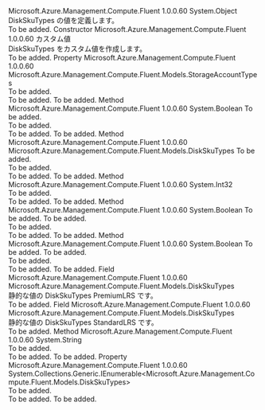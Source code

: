 <Type Name="DiskSkuTypes" FullName="Microsoft.Azure.Management.Compute.Fluent.Models.DiskSkuTypes">
  <TypeSignature Language="C#" Value="public class DiskSkuTypes" />
  <TypeSignature Language="ILAsm" Value=".class public auto ansi beforefieldinit DiskSkuTypes extends System.Object" />
  <TypeSignature Language="DocId" Value="T:Microsoft.Azure.Management.Compute.Fluent.Models.DiskSkuTypes" />
  <TypeSignature Language="VB.NET" Value="Public Class DiskSkuTypes" />
  <TypeSignature Language="F#" Value="type DiskSkuTypes = class" />
  <AssemblyInfo>
    <AssemblyName>Microsoft.Azure.Management.Compute.Fluent</AssemblyName>
    <AssemblyVersion>1.0.0.60</AssemblyVersion>
  </AssemblyInfo>
  <Base>
    <BaseTypeName>System.Object</BaseTypeName>
  </Base>
  <Interfaces />
  <Docs>
    <summary>
            DiskSkuTypes の値を定義します。
            </summary>
    <remarks>To be added.</remarks>
  </Docs>
  <Members>
    <Member MemberName=".ctor">
      <MemberSignature Language="C#" Value="public DiskSkuTypes (Microsoft.Azure.Management.Compute.Fluent.Models.StorageAccountTypes value);" />
      <MemberSignature Language="ILAsm" Value=".method public hidebysig specialname rtspecialname instance void .ctor(valuetype Microsoft.Azure.Management.Compute.Fluent.Models.StorageAccountTypes value) cil managed" />
      <MemberSignature Language="DocId" Value="M:Microsoft.Azure.Management.Compute.Fluent.Models.DiskSkuTypes.#ctor(Microsoft.Azure.Management.Compute.Fluent.Models.StorageAccountTypes)" />
      <MemberSignature Language="VB.NET" Value="Public Sub New (value As StorageAccountTypes)" />
      <MemberSignature Language="F#" Value="new Microsoft.Azure.Management.Compute.Fluent.Models.DiskSkuTypes : Microsoft.Azure.Management.Compute.Fluent.Models.StorageAccountTypes -&gt; Microsoft.Azure.Management.Compute.Fluent.Models.DiskSkuTypes" Usage="new Microsoft.Azure.Management.Compute.Fluent.Models.DiskSkuTypes value" />
      <MemberType>Constructor</MemberType>
      <AssemblyInfo>
        <AssemblyName>Microsoft.Azure.Management.Compute.Fluent</AssemblyName>
        <AssemblyVersion>1.0.0.60</AssemblyVersion>
      </AssemblyInfo>
      <Parameters>
        <Parameter Name="value" Type="Microsoft.Azure.Management.Compute.Fluent.Models.StorageAccountTypes" />
      </Parameters>
      <Docs>
        <param name="value">カスタム値</param>
        <summary>
            DiskSkuTypes をカスタム値を作成します。
            </summary>
        <remarks>To be added.</remarks>
      </Docs>
    </Member>
    <Member MemberName="AccountType">
      <MemberSignature Language="C#" Value="public Microsoft.Azure.Management.Compute.Fluent.Models.StorageAccountTypes AccountType { get; }" />
      <MemberSignature Language="ILAsm" Value=".property instance valuetype Microsoft.Azure.Management.Compute.Fluent.Models.StorageAccountTypes AccountType" />
      <MemberSignature Language="DocId" Value="P:Microsoft.Azure.Management.Compute.Fluent.Models.DiskSkuTypes.AccountType" />
      <MemberSignature Language="VB.NET" Value="Public ReadOnly Property AccountType As StorageAccountTypes" />
      <MemberSignature Language="F#" Value="member this.AccountType : Microsoft.Azure.Management.Compute.Fluent.Models.StorageAccountTypes" Usage="Microsoft.Azure.Management.Compute.Fluent.Models.DiskSkuTypes.AccountType" />
      <MemberType>Property</MemberType>
      <AssemblyInfo>
        <AssemblyName>Microsoft.Azure.Management.Compute.Fluent</AssemblyName>
        <AssemblyVersion>1.0.0.60</AssemblyVersion>
      </AssemblyInfo>
      <ReturnValue>
        <ReturnType>Microsoft.Azure.Management.Compute.Fluent.Models.StorageAccountTypes</ReturnType>
      </ReturnValue>
      <Docs>
        <summary>To be added.</summary>
        <value>To be added.</value>
        <remarks>To be added.</remarks>
      </Docs>
    </Member>
    <Member MemberName="Equals">
      <MemberSignature Language="C#" Value="public override bool Equals (object obj);" />
      <MemberSignature Language="ILAsm" Value=".method public hidebysig virtual instance bool Equals(object obj) cil managed" />
      <MemberSignature Language="DocId" Value="M:Microsoft.Azure.Management.Compute.Fluent.Models.DiskSkuTypes.Equals(System.Object)" />
      <MemberSignature Language="VB.NET" Value="Public Overrides Function Equals (obj As Object) As Boolean" />
      <MemberSignature Language="F#" Value="override this.Equals : obj -&gt; bool" Usage="diskSkuTypes.Equals obj" />
      <MemberType>Method</MemberType>
      <AssemblyInfo>
        <AssemblyName>Microsoft.Azure.Management.Compute.Fluent</AssemblyName>
        <AssemblyVersion>1.0.0.60</AssemblyVersion>
      </AssemblyInfo>
      <ReturnValue>
        <ReturnType>System.Boolean</ReturnType>
      </ReturnValue>
      <Parameters>
        <Parameter Name="obj" Type="System.Object" />
      </Parameters>
      <Docs>
        <param name="obj">To be added.</param>
        <summary>To be added.</summary>
        <returns>To be added.</returns>
        <remarks>To be added.</remarks>
      </Docs>
    </Member>
    <Member MemberName="FromStorageAccountType">
      <MemberSignature Language="C#" Value="public static Microsoft.Azure.Management.Compute.Fluent.Models.DiskSkuTypes FromStorageAccountType (Microsoft.Azure.Management.Compute.Fluent.Models.StorageAccountTypes value);" />
      <MemberSignature Language="ILAsm" Value=".method public static hidebysig class Microsoft.Azure.Management.Compute.Fluent.Models.DiskSkuTypes FromStorageAccountType(valuetype Microsoft.Azure.Management.Compute.Fluent.Models.StorageAccountTypes value) cil managed" />
      <MemberSignature Language="DocId" Value="M:Microsoft.Azure.Management.Compute.Fluent.Models.DiskSkuTypes.FromStorageAccountType(Microsoft.Azure.Management.Compute.Fluent.Models.StorageAccountTypes)" />
      <MemberSignature Language="VB.NET" Value="Public Shared Function FromStorageAccountType (value As StorageAccountTypes) As DiskSkuTypes" />
      <MemberSignature Language="F#" Value="static member FromStorageAccountType : Microsoft.Azure.Management.Compute.Fluent.Models.StorageAccountTypes -&gt; Microsoft.Azure.Management.Compute.Fluent.Models.DiskSkuTypes" Usage="Microsoft.Azure.Management.Compute.Fluent.Models.DiskSkuTypes.FromStorageAccountType value" />
      <MemberType>Method</MemberType>
      <AssemblyInfo>
        <AssemblyName>Microsoft.Azure.Management.Compute.Fluent</AssemblyName>
        <AssemblyVersion>1.0.0.60</AssemblyVersion>
      </AssemblyInfo>
      <ReturnValue>
        <ReturnType>Microsoft.Azure.Management.Compute.Fluent.Models.DiskSkuTypes</ReturnType>
      </ReturnValue>
      <Parameters>
        <Parameter Name="value" Type="Microsoft.Azure.Management.Compute.Fluent.Models.StorageAccountTypes" />
      </Parameters>
      <Docs>
        <param name="value">To be added.</param>
        <summary>To be added.</summary>
        <returns>To be added.</returns>
        <remarks>To be added.</remarks>
      </Docs>
    </Member>
    <Member MemberName="GetHashCode">
      <MemberSignature Language="C#" Value="public override int GetHashCode ();" />
      <MemberSignature Language="ILAsm" Value=".method public hidebysig virtual instance int32 GetHashCode() cil managed" />
      <MemberSignature Language="DocId" Value="M:Microsoft.Azure.Management.Compute.Fluent.Models.DiskSkuTypes.GetHashCode" />
      <MemberSignature Language="VB.NET" Value="Public Overrides Function GetHashCode () As Integer" />
      <MemberSignature Language="F#" Value="override this.GetHashCode : unit -&gt; int" Usage="diskSkuTypes.GetHashCode " />
      <MemberType>Method</MemberType>
      <AssemblyInfo>
        <AssemblyName>Microsoft.Azure.Management.Compute.Fluent</AssemblyName>
        <AssemblyVersion>1.0.0.60</AssemblyVersion>
      </AssemblyInfo>
      <ReturnValue>
        <ReturnType>System.Int32</ReturnType>
      </ReturnValue>
      <Parameters />
      <Docs>
        <summary>To be added.</summary>
        <returns>To be added.</returns>
        <remarks>To be added.</remarks>
      </Docs>
    </Member>
    <Member MemberName="op_Equality">
      <MemberSignature Language="C#" Value="public static bool operator == (Microsoft.Azure.Management.Compute.Fluent.Models.DiskSkuTypes lhs, Microsoft.Azure.Management.Compute.Fluent.Models.DiskSkuTypes rhs);" />
      <MemberSignature Language="ILAsm" Value=".method public static hidebysig specialname bool op_Equality(class Microsoft.Azure.Management.Compute.Fluent.Models.DiskSkuTypes lhs, class Microsoft.Azure.Management.Compute.Fluent.Models.DiskSkuTypes rhs) cil managed" />
      <MemberSignature Language="DocId" Value="M:Microsoft.Azure.Management.Compute.Fluent.Models.DiskSkuTypes.op_Equality(Microsoft.Azure.Management.Compute.Fluent.Models.DiskSkuTypes,Microsoft.Azure.Management.Compute.Fluent.Models.DiskSkuTypes)" />
      <MemberSignature Language="VB.NET" Value="Public Shared Operator == (lhs As DiskSkuTypes, rhs As DiskSkuTypes) As Boolean" />
      <MemberSignature Language="F#" Value="static member ( = ) : Microsoft.Azure.Management.Compute.Fluent.Models.DiskSkuTypes * Microsoft.Azure.Management.Compute.Fluent.Models.DiskSkuTypes -&gt; bool" Usage="lhs = rhs" />
      <MemberType>Method</MemberType>
      <AssemblyInfo>
        <AssemblyName>Microsoft.Azure.Management.Compute.Fluent</AssemblyName>
        <AssemblyVersion>1.0.0.60</AssemblyVersion>
      </AssemblyInfo>
      <ReturnValue>
        <ReturnType>System.Boolean</ReturnType>
      </ReturnValue>
      <Parameters>
        <Parameter Name="lhs" Type="Microsoft.Azure.Management.Compute.Fluent.Models.DiskSkuTypes" />
        <Parameter Name="rhs" Type="Microsoft.Azure.Management.Compute.Fluent.Models.DiskSkuTypes" />
      </Parameters>
      <Docs>
        <param name="lhs">To be added.</param>
        <param name="rhs">To be added.</param>
        <summary>To be added.</summary>
        <returns>To be added.</returns>
        <remarks>To be added.</remarks>
      </Docs>
    </Member>
    <Member MemberName="op_Inequality">
      <MemberSignature Language="C#" Value="public static bool operator != (Microsoft.Azure.Management.Compute.Fluent.Models.DiskSkuTypes lhs, Microsoft.Azure.Management.Compute.Fluent.Models.DiskSkuTypes rhs);" />
      <MemberSignature Language="ILAsm" Value=".method public static hidebysig specialname bool op_Inequality(class Microsoft.Azure.Management.Compute.Fluent.Models.DiskSkuTypes lhs, class Microsoft.Azure.Management.Compute.Fluent.Models.DiskSkuTypes rhs) cil managed" />
      <MemberSignature Language="DocId" Value="M:Microsoft.Azure.Management.Compute.Fluent.Models.DiskSkuTypes.op_Inequality(Microsoft.Azure.Management.Compute.Fluent.Models.DiskSkuTypes,Microsoft.Azure.Management.Compute.Fluent.Models.DiskSkuTypes)" />
      <MemberSignature Language="VB.NET" Value="Public Shared Operator != (lhs As DiskSkuTypes, rhs As DiskSkuTypes) As Boolean" />
      <MemberSignature Language="F#" Value="static member op_Inequality : Microsoft.Azure.Management.Compute.Fluent.Models.DiskSkuTypes * Microsoft.Azure.Management.Compute.Fluent.Models.DiskSkuTypes -&gt; bool" Usage="Microsoft.Azure.Management.Compute.Fluent.Models.DiskSkuTypes.op_Inequality (lhs, rhs)" />
      <MemberType>Method</MemberType>
      <AssemblyInfo>
        <AssemblyName>Microsoft.Azure.Management.Compute.Fluent</AssemblyName>
        <AssemblyVersion>1.0.0.60</AssemblyVersion>
      </AssemblyInfo>
      <ReturnValue>
        <ReturnType>System.Boolean</ReturnType>
      </ReturnValue>
      <Parameters>
        <Parameter Name="lhs" Type="Microsoft.Azure.Management.Compute.Fluent.Models.DiskSkuTypes" />
        <Parameter Name="rhs" Type="Microsoft.Azure.Management.Compute.Fluent.Models.DiskSkuTypes" />
      </Parameters>
      <Docs>
        <param name="lhs">To be added.</param>
        <param name="rhs">To be added.</param>
        <summary>To be added.</summary>
        <returns>To be added.</returns>
        <remarks>To be added.</remarks>
      </Docs>
    </Member>
    <Member MemberName="PremiumLRS">
      <MemberSignature Language="C#" Value="public static readonly Microsoft.Azure.Management.Compute.Fluent.Models.DiskSkuTypes PremiumLRS;" />
      <MemberSignature Language="ILAsm" Value=".field public static initonly class Microsoft.Azure.Management.Compute.Fluent.Models.DiskSkuTypes PremiumLRS" />
      <MemberSignature Language="DocId" Value="F:Microsoft.Azure.Management.Compute.Fluent.Models.DiskSkuTypes.PremiumLRS" />
      <MemberSignature Language="VB.NET" Value="Public Shared ReadOnly PremiumLRS As DiskSkuTypes " />
      <MemberSignature Language="F#" Value=" staticval mutable PremiumLRS : Microsoft.Azure.Management.Compute.Fluent.Models.DiskSkuTypes" Usage="Microsoft.Azure.Management.Compute.Fluent.Models.DiskSkuTypes.PremiumLRS" />
      <MemberType>Field</MemberType>
      <AssemblyInfo>
        <AssemblyName>Microsoft.Azure.Management.Compute.Fluent</AssemblyName>
        <AssemblyVersion>1.0.0.60</AssemblyVersion>
      </AssemblyInfo>
      <ReturnValue>
        <ReturnType>Microsoft.Azure.Management.Compute.Fluent.Models.DiskSkuTypes</ReturnType>
      </ReturnValue>
      <Docs>
        <summary>
            静的な値の DiskSkuTypes PremiumLRS です。
            </summary>
        <remarks>To be added.</remarks>
      </Docs>
    </Member>
    <Member MemberName="StandardLRS">
      <MemberSignature Language="C#" Value="public static readonly Microsoft.Azure.Management.Compute.Fluent.Models.DiskSkuTypes StandardLRS;" />
      <MemberSignature Language="ILAsm" Value=".field public static initonly class Microsoft.Azure.Management.Compute.Fluent.Models.DiskSkuTypes StandardLRS" />
      <MemberSignature Language="DocId" Value="F:Microsoft.Azure.Management.Compute.Fluent.Models.DiskSkuTypes.StandardLRS" />
      <MemberSignature Language="VB.NET" Value="Public Shared ReadOnly StandardLRS As DiskSkuTypes " />
      <MemberSignature Language="F#" Value=" staticval mutable StandardLRS : Microsoft.Azure.Management.Compute.Fluent.Models.DiskSkuTypes" Usage="Microsoft.Azure.Management.Compute.Fluent.Models.DiskSkuTypes.StandardLRS" />
      <MemberType>Field</MemberType>
      <AssemblyInfo>
        <AssemblyName>Microsoft.Azure.Management.Compute.Fluent</AssemblyName>
        <AssemblyVersion>1.0.0.60</AssemblyVersion>
      </AssemblyInfo>
      <ReturnValue>
        <ReturnType>Microsoft.Azure.Management.Compute.Fluent.Models.DiskSkuTypes</ReturnType>
      </ReturnValue>
      <Docs>
        <summary>
            静的な値の DiskSkuTypes StandardLRS です。
            </summary>
        <remarks>To be added.</remarks>
      </Docs>
    </Member>
    <Member MemberName="ToString">
      <MemberSignature Language="C#" Value="public override string ToString ();" />
      <MemberSignature Language="ILAsm" Value=".method public hidebysig virtual instance string ToString() cil managed" />
      <MemberSignature Language="DocId" Value="M:Microsoft.Azure.Management.Compute.Fluent.Models.DiskSkuTypes.ToString" />
      <MemberSignature Language="VB.NET" Value="Public Overrides Function ToString () As String" />
      <MemberSignature Language="F#" Value="override this.ToString : unit -&gt; string" Usage="diskSkuTypes.ToString " />
      <MemberType>Method</MemberType>
      <AssemblyInfo>
        <AssemblyName>Microsoft.Azure.Management.Compute.Fluent</AssemblyName>
        <AssemblyVersion>1.0.0.60</AssemblyVersion>
      </AssemblyInfo>
      <ReturnValue>
        <ReturnType>System.String</ReturnType>
      </ReturnValue>
      <Parameters />
      <Docs>
        <summary>To be added.</summary>
        <returns>To be added.</returns>
        <remarks>To be added.</remarks>
      </Docs>
    </Member>
    <Member MemberName="Values">
      <MemberSignature Language="C#" Value="public static System.Collections.Generic.IEnumerable&lt;Microsoft.Azure.Management.Compute.Fluent.Models.DiskSkuTypes&gt; Values { get; }" />
      <MemberSignature Language="ILAsm" Value=".property class System.Collections.Generic.IEnumerable`1&lt;class Microsoft.Azure.Management.Compute.Fluent.Models.DiskSkuTypes&gt; Values" />
      <MemberSignature Language="DocId" Value="P:Microsoft.Azure.Management.Compute.Fluent.Models.DiskSkuTypes.Values" />
      <MemberSignature Language="VB.NET" Value="Public Shared ReadOnly Property Values As IEnumerable(Of DiskSkuTypes)" />
      <MemberSignature Language="F#" Value="member this.Values : seq&lt;Microsoft.Azure.Management.Compute.Fluent.Models.DiskSkuTypes&gt;" Usage="Microsoft.Azure.Management.Compute.Fluent.Models.DiskSkuTypes.Values" />
      <MemberType>Property</MemberType>
      <AssemblyInfo>
        <AssemblyName>Microsoft.Azure.Management.Compute.Fluent</AssemblyName>
        <AssemblyVersion>1.0.0.60</AssemblyVersion>
      </AssemblyInfo>
      <ReturnValue>
        <ReturnType>System.Collections.Generic.IEnumerable&lt;Microsoft.Azure.Management.Compute.Fluent.Models.DiskSkuTypes&gt;</ReturnType>
      </ReturnValue>
      <Docs>
        <summary>To be added.</summary>
        <value>To be added.</value>
        <remarks>To be added.</remarks>
      </Docs>
    </Member>
  </Members>
</Type>